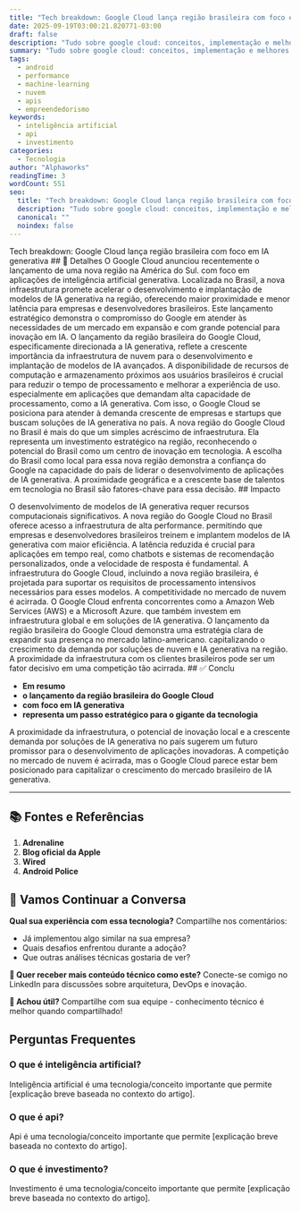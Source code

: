 ```yaml
---
title: "Tech breakdown: Google Cloud lança região brasileira com foco em IA generativa"
date: 2025-09-19T03:00:21.820771-03:00
draft: false
description: "Tudo sobre google cloud: conceitos, implementação e melhores práticas. Leia nosso guia completo. Leia mais sobre google cloud e suas aplicações práticas."
summary: "Tudo sobre google cloud: conceitos, implementação e melhores práticas. Leia nosso guia completo. Leia mais sobre google cloud e suas aplicações práticas."
tags:
  - android
  - performance
  - machine-learning
  - nuvem
  - apis
  - empreendedorismo
keywords:
  - inteligência artificial
  - api
  - investimento
categories:
  - Tecnologia
author: "Alphaworks"
readingTime: 3
wordCount: 551
seo:
  title: "Tech breakdown: Google Cloud lança região brasileira com foco em IA generativa"
  description: "Tudo sobre google cloud: conceitos, implementação e melhores práticas. Leia nosso guia completo. Leia mais sobre google cloud e suas aplicações práticas."
  canonical: ""
  noindex: false
---
```


Tech breakdown: Google Cloud lança região brasileira com foco em IA generativa ## 🎯 Detalhes O Google Cloud anunciou recentemente o lançamento de uma nova região na América do Sul. com foco em aplicações de inteligência artificial generativa. Localizada no Brasil, a nova infraestrutura promete acelerar o desenvolvimento e implantação de modelos de IA generativa na região, oferecendo maior proximidade e menor latência para empresas e desenvolvedores brasileiros. Este lançamento estratégico demonstra o compromisso do Google em atender às necessidades de um mercado em expansão e com grande potencial para inovação em IA. O lançamento da região brasileira do Google Cloud, especificamente direcionada a IA generativa, reflete a crescente importância da infraestrutura de nuvem para o desenvolvimento e implantação de modelos de IA avançados. A disponibilidade de recursos de computação e armazenamento próximos aos usuários brasileiros é crucial para reduzir o tempo de processamento e melhorar a experiência de uso. especialmente em aplicações que demandam alta capacidade de processamento, como a IA generativa. Com isso, o Google Cloud se posiciona para atender à demanda crescente de empresas e startups que buscam soluções de IA generativa no país. A nova região do Google Cloud no Brasil é mais do que um simples acréscimo de infraestrutura. Ela representa um investimento estratégico na região, reconhecendo o potencial do Brasil como um centro de inovação em tecnologia. A escolha do Brasil como local para essa nova região demonstra a confiança do Google na capacidade do país de liderar o desenvolvimento de aplicações de IA generativa. A proximidade geográfica e a crescente base de talentos em tecnologia no Brasil são fatores-chave para essa decisão. ## Impacto

O desenvolvimento de modelos de IA generativa requer recursos computacionais significativos. A nova região do Google Cloud no Brasil oferece acesso a infraestrutura de alta performance. permitindo que empresas e desenvolvedores brasileiros treinem e implantem modelos de IA generativa com maior eficiência. A latência reduzida é crucial para aplicações em tempo real, como chatbots e sistemas de recomendação personalizados, onde a velocidade de resposta é fundamental. A infraestrutura do Google Cloud, incluindo a nova região brasileira, é projetada para suportar os requisitos de processamento intensivos necessários para esses modelos. A competitividade no mercado de nuvem é acirrada. O Google Cloud enfrenta concorrentes como a Amazon Web Services (AWS) e a Microsoft Azure. que também investem em infraestrutura global e em soluções de IA generativa. O lançamento da região brasileira do Google Cloud demonstra uma estratégia clara de expandir sua presença no mercado latino-americano. capitalizando o crescimento da demanda por soluções de nuvem e IA generativa na região. A proximidade da infraestrutura com os clientes brasileiros pode ser um fator decisivo em uma competição tão acirrada. ## ✅ Conclu

- **Em resumo**
- **o lançamento da região brasileira do Google Cloud**
- **com foco em IA generativa**
- **representa um passo estratégico para o gigante da tecnologia**

 A proximidade da infraestrutura, o potencial de inovação local e a crescente demanda por soluções de IA generativa no país sugerem um futuro promissor para o desenvolvimento de aplicações inovadoras. A competição no mercado de nuvem é acirrada, mas o Google Cloud parece estar bem posicionado para capitalizar o crescimento do mercado brasileiro de IA generativa.

---

## 📚 Fontes e Referências

1. **Adrenaline**
2. **Blog oficial da Apple**
3. **Wired**
4. **Android Police**

## 💬 Vamos Continuar a Conversa

**Qual sua experiência com essa tecnologia?** Compartilhe nos comentários:
- Já implementou algo similar na sua empresa?
- Quais desafios enfrentou durante a adoção?
- Que outras análises técnicas gostaria de ver?

**📧 Quer receber mais conteúdo técnico como este?** 
Conecte-se comigo no LinkedIn para discussões sobre arquitetura, DevOps e inovação.

**🔄 Achou útil?** Compartilhe com sua equipe - conhecimento técnico é melhor quando compartilhado!


## Perguntas Frequentes

### O que é inteligência artificial?

Inteligência artificial é uma tecnologia/conceito importante que permite [explicação breve baseada no contexto do artigo].

### O que é api?

Api é uma tecnologia/conceito importante que permite [explicação breve baseada no contexto do artigo].

### O que é investimento?

Investimento é uma tecnologia/conceito importante que permite [explicação breve baseada no contexto do artigo].

